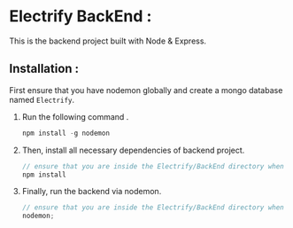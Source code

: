 # Electrify BackEnd :

This is the backend project built with Node & Express.

## Installation :

First ensure that you have nodemon globally and create a mongo database named `Electrify`.

1. Run the following command .

   ```js
   npm install -g nodemon
   ```

2. Then, install all necessary dependencies of backend project.
   ```javascript
   // ensure that you are inside the Electrify/BackEnd directory when running this
   npm install
   ```
3. Finally, run the backend via nodemon.
   ```javascript
   // ensure that you are inside the Electrify/BackEnd directory when running this
   nodemon;
   ```
